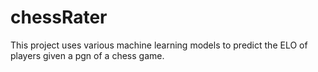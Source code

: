 # chessRater
This project uses various machine learning models to predict the ELO of players given a pgn of a chess game.
